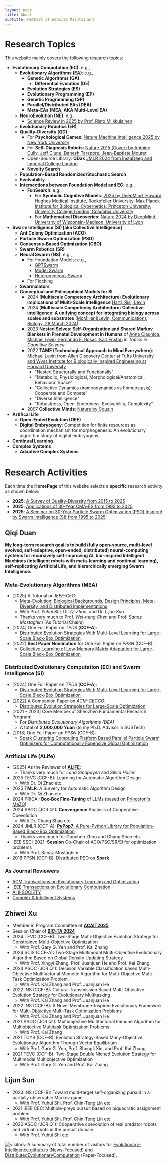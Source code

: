 ```yaml
---
layout: page
title: About
subtitle: Members of Website Maintainers
---
```


# Research Topics

This website mainly covers the following research topics:

- **Evolutionary Computation (EC)**: e.g.,
  - **Evolutionary Algorithms (EA)**: e.g.,
    - **Genetic Algorithms (GA)**:
      - **Differential Evolution (DE)**
    - **Evolution Strategies (ES)**
    - **Evolutionary Programming (EP)**
    - **Genetic Programming (GP)**
    - **Parallel/Distributed EAs (DEA)**
    - **Meta-EAs (MEA, AKA Multi-Level EA)**
  - **NeuroEvolution (NE)**: e.g.,
    - [Science Review in 2025 by Prof. Risto Miikkulainen](https://www.science.org/doi/10.1126/science.adp7478)
  - **Evolutionary Robotics (ER)**
  - **Quality-Diversity (QD)**
    - For **Psychological Games**: [Nature Machine Intelligence 2025 by New York University](https://www.nature.com/articles/s42256-025-00981-4)
    - For **Self-Diagnosis Robots**: [Nature 2015 (Cover) by Antoine Cully, Jeff Clune, Danesh Tarapore, Jean-Baptiste Mouret](https://www.nature.com/articles/nature14422)
    - Open-Source Library: **QDax** [JMLR 2024 from InstaDeep and Imperial College London](https://jmlr.org/papers/volume25/23-1027/23-1027.pdf)
    - **Novelty Search**
  - **Population-Based Randomized/Stochastic Search**
  - **Evolvability**
  - **Intersections between Foundation Model and EC**: e.g.,
    - **FunSearch**: e.g.,
      - For **Symbolic Cognitive Models**: [2025 by DeepMind, Howard Hughes Medical Institute, Rockefeller University, Max Planck Institute for Biological Cybernetics, Princeton University, University College London, Columbia University](https://www.biorxiv.org/content/10.1101/2025.02.05.636732v1)
      - For **Mathematical Discoveries**: [Nature 2024 by DeepMind, University of Wisconsin-Madison, University of Lyon](https://www.nature.com/articles/s41586-023-06924-6)
- **Swarm Intelligence (SI) [aka Collective Intelligence]**
  - **Ant Colony Optimization (ACO)**
  - **Particle Swarm Optimization (PSO)**
  - **Consensus-Based Optimization (CBO)**
  - **Swarm Robotics (SR)**
  - **Neural Swarm (NS)**, e.g.,
    - For Foundation Models: e.g.,
      - [GPTSwarm]() 
      - [Model Swarm](https://evolutionary-intelligence.github.io/2025-02-20-Model-Swarm-University-of-Washington-and-Google-Cloud-AI-Research-and-DeepMind/)
      - [Heterogeneous Swarm](https://evolutionary-intelligence.github.io/2025-02-20-Heterogeneous-Swarm-University-of-Washington-and-Google-Cloud-AI-Research/)
    - For Flocking
  - **Swarmalators**
  - **Conceptual and Philosophical Models for SI**
    - 2024 (**Multiscale Competency Architecture**) **Evolutionary Implications of Multi-Scale Intelligence** [Hartl, Risi, Levin](https://osf.io/preprints/osf/sp9kf_v1)
    - 2024 (**Multiscale Competency Architecture**) **Collective intelligence: A unifying concept for integrating biology across scales and substrates** ([McMillen&Levin, Communications Biology, 28 March 2024](https://www.nature.com/articles/s42003-024-06037-4))
    - 2023 **Nested Selves: Self-Organization and Shared Markov Blankets in Prenatal Development in Humans** of [Anna Ciaunica, Michael Levin, Fernando E. Rosas, Karl Friston](https://onlinelibrary.wiley.com/doi/full/10.1111/tops.12717) in *Topics in Cognitive Science*
    - 2022 **TAME (Technological Approach to Mind Everywhere)**: [Michael Levin from Allen Discovery Center at Tufts University and Wyss Institute for Biologically Inspired Engineering at Harvard University](https://www.frontiersin.org/journals/systems-neuroscience/articles/10.3389/fnsys.2022.768201/full)
      - "Nested Structurally and Functionally"
      - "Metabolic, Physiological, Morphological/Anatomical, Behavioral Space"
      - "Collective Dynamics (homeodynamics vs homeostasis): Cooperate and Compete"
      - "Diverse Intelligence"
      - "Robustness, Open-Endedness, Evolvability, Complexity"
    - 2007 **Collective Minds**: [Nature by Couzin](https://www.nature.com/articles/445715a)
- **Artifical Life**
  - **Open-Ended Evolution (OEE)**
  - **Digital Embryogeny**: Competition for finite resources as coordination mechanism for morphogenesis: An evolutionary algorithm study of digital embryogeny
- **Continual Learning**
- **Complex Systems**
  - **Adaptive Complex Systems**

# Research Activities

Each time the **HomePage** of this website selects a **specific** research activity as shown below.

- **2025**: [A Survey of Quality-Diversity from 2015 to 2025]()
- **2025**: [Applications of 30-Year CMA-ES from 1995 to 2025]()
- **2025**: [A Seminar on 30-Year Particle Swarm Optimization (PSO) Inspired by Swarm Intelligence (SI) from 1995 to 2025](https://github.com/Evolutionary-Intelligence/PSO-30-SI)

## Qiqi Duan

**My long-term research goal is to build (fully open-source, multi-level evolved, self-adaptive, open-ended,
distributed) neural-computing systems for recursively self-improving AI, bio-inspired Intelligent Machines
(intelligent robots with meta-learning and continual learning), self-replicating Artificial Life, and
hierarchically emerging Swarm Intelligence.**

### Meta-Evolutionary Algorithms (MEA)

- [2025] A Tutorial on *IEEE-CEC*:
  - [Meta-Evolution: Biological Backgrounds, Design Principles, Meta-Diversity, and Distributed
    Implementations](https://upyun.hw.85do.com/cec2025/Tutorial/CEC%202025%20Tutorial-14-%20MetaEvolution.pdf)
  - With Prof. *Yuhui Shi*, Dr. *Qi Zhao*, and Dr. *Lijun Sun*
  - Thanks very much to Prof. *Wei-neng Chen* and Prof. *Sanaz Mostaghim* (As Tutorial Chairs)
- [2024] One Full Paper on *TPDS* (**CCF-A**):
  - [Distributed Evolution Strategies With Multi-Level Learning for Large-Scale
    Black-Box Optimization](https://ieeexplore.ieee.org/abstract/document/10621616)
- [2022] **Best Paper Nomination** for One Full Paper on *PPSN* (CCF-B):
  - [Collective Learning of Low-Memory Matrix Adaptation for Large-Scale Black-Box
    Optimization](https://link.springer.com/chapter/10.1007/978-3-031-14721-0_20)

### Distributed Evolutionary Computation (EC) and Swarm Intelligence (SI)

- [2024] One Full Paper on *TPDS* (**CCF-A**):
  - [Distributed Evolution Strategies With Multi-Level Learning for Large-Scale
    Black-Box Optimization](https://ieeexplore.ieee.org/abstract/document/10621616)
- [2022] A Companion Paper on *ACM-GECCO*:
  - [Distributed Evolution Strategies for Large-Scale
    Optimization](https://dl.acm.org/doi/abs/10.1145/3520304.3528784)
- [2021 - 2023] Core Member of Shenzhen Fundamental Research Program:
  - For *Distributed Evolutionary Algorithms (DEA)*
  - A total of **2,000,000 Yuan** (to my Ph.D. Advisor in SUSTech)
- [2018] One Full Paper on *PPSN* (CCF-B):
  - [Spark Clustering Computing Platform Based Parallel Particle Swarm Optimizers
    for Computationally Expensive Global
    Optimization](https://link.springer.com/chapter/10.1007/978-3-319-99253-2_34)

### Artificial Life (ALife)

- [2025] As the Reviewer of [**ALIFE**](https://2025.alife.org/):
  - Thanks very much for *Lana Sinapayen* and *Silvia Holler*
- 2025 TEVC (CCF-B): Learning for Automatic Algorithm Design
  - With Dr. Qi Zhao etc.
- 2025 **TMLR**: A Survery for Automatic Algorithm Design
  - With Dr. Qi Zhao etc.
- 2024 PRICAI: **Box-Box Fine-Tuning** of LLMs (based on [Princeton's MeZO](https://proceedings.neurips.cc/paper_files/paper/2023/hash/a627810151be4d13f907ac898ff7e948-Abstract-Conference.html))
- 2024 ASOC (JCR Q1): **Convergence** Analysis of Cooperative Coevolution
  - With Dr. Chang Shao etc.
- 2024 JMLR (CCF-A): [**PyPop7**: A Pure-Python Library for Population-Based Black-Box
  Optimization](https://www.jmlr.org/papers/v25/23-0386.html)
  - Thanks very much for Guochen Zhou and Chang Shao etc.
- IEEE SSCI-2021: **Session** Co-Chair of ACO/PSO/SR/SI for optimization problems
  - With Prof. Sanaz Mostaghim
- 2018 PPSN (CCF-B): Distributed PSO on **Spark** 

### As Journal Reviewers

- [ACM Transactions on Evolutionary Learning and Optimization]()
- [IEEE Transactions on Evolutionary Computation]()
- [AI & SOCIETY](https://link.springer.com/journal/146)
- [Complex & Intelligent Systems]()

## Zhiwei Xu

- Member in Program Committee of [**ACAIT2025**](https://2025.acaitconf.com/singer/426.html)
- Session Chair of [**BIC-TA 2024**](http://2024.bicta.org/)
- 2024 TEVC (CCF-B): Two-Stage Multi-Objective Evolution Strategy for Constrained Multi-Objective Optimization
  - With Prof. Gary G. Yen and Prof. Kai Zhang
- 2024 SCIS (CCF-A): Two-Stage Multimodal Multi-Objective Evolutionary Algorithm Based on Global Density Updating Strategy
  - With Prof. Xingyi Zhang, Prof. Juanjuan He and Prof. Kai Zhang
- 2024 ASOC (JCR Q1): Decision Variable Classification based Multi-Objective Multifactorial Memetic Algorithm for Multi-Objective Multi-Task Optimization Problem
  - With Prof. Kai Zhang and Prof. Juanjuan He
- 2022 INS (CCF-B): Cultural Transmission Based Multi-Objective Evolution Strategy for Evolutionary Multitasking
  - With Prof. Kai Zhang and Prof. Juanjuan He
- 2022 INS (CCF-B): A Novel Membrane-Inspired Evolutionary Framework for Multi-Objective Multi-Task Optimization Problems
  - With Prof. Kai Zhang and Prof. Juanjuan He
- 2021 ASOC (JCR Q1): Multiobjective Multifactorial Immune Algorithm for Multiobjective Multitask Optimization Problems
  - With Prof. Kai Zhang
- 2021 TCYB (CCF-B): Evolution Strategy-Based Many-Objective Evolutionary Algorithm Through Vector Equilibrium
  - With Prof. Gary G. Yen, Prof. Shengli Xie, and Prof. Kai Zhang
- 2021 TEVC (CCF-B): Two-Stage Double Niched Evolution Strategy for Multimodal Multiobjective Optimization
  - With Prof. Gary G. Yen and Prof. Kai Zhang

## Lijun Sun
- 2023 INS (CCF-B): Toward multi-target self-organizing pursuit in a partially observable Markov game
  - With Prof. Yuhui Shi, Prof. Chin-Teng Lin etc.
- 2021 IEEE CEC: Multiple-preys pursuit based on biquadratic assignment problem
  - With Prof. Yuhui Shi, Prof. Chin-Teng Lin etc.
- 2020 ASOC (JCR Q1): Cooperative coevolution of real predator robots and virtual robots in the pursuit domain
  - With Prof. Yuhui Shi etc.


![visitors](https://visitor-badge.laobi.icu/badge?page_id=Evolutionary-Intelligence.DistributedEvolutionaryComputation):
A summary of total number of visitors for
[Evolutionary-Intelligence.github.io](https://evolutionary-intelligence.github.io/)
(News-Focused) and
[DistributedEvolutionaryComputation](https://github.com/Evolutionary-Intelligence/DistributedEvolutionaryComputation)
(Paper-Focused).

